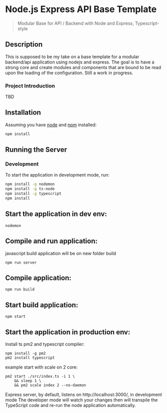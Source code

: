 # Node.js Express API Base Template

> Modular Base for API / Backend with Node and Express, Typescript-style

## Description
This is supposed to be my take on a base template for a modular backend/api application using nodejs and express. The goal is to have a strong core and create modules and components that are bound to be read upon the loading of the configuration. Still a work in progress.

### Project Introduction
TBD

## Installation
Assuming you have [node](https://nodejs.org/) and [npm](https://npmjs.com) installed:

```bash
npm install
```

## Running the Server
### Development
To start the application in development mode, run:

```bash
npm install -g nodemon
npm install -g ts-node
npm install -g typescript
npm install
```


## Start the application in dev env:
```
nodemon
```

## Compile and run application:
javascript build application will be on new folder build
```
npm run server
```

## Compile application:
```
npm run build
```

## Start build application:
```
npm start
```


## Start the application in production env:

Install ts pm2 and typescript compiler:
```
npm install -g pm2
pm2 install typescript
```

example start with scale on 2 core:
```
pm2 start ./src/index.ts -i 1 \
    && sleep 1 \
    && pm2 scale index 2 --no-daemon
```

Express server, by default, listens on http://localhost:3000/, in development mode
The developer mode will watch your changes then will transpile the TypeScript code and re-run the node application automatically.
